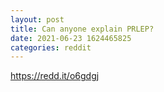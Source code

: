 ```yaml
--- 
layout: post 
title: Can anyone explain PRLEP? 
date: 2021-06-23 1624465825 
categories: reddit 
--- 
```

https://redd.it/o6gdgj